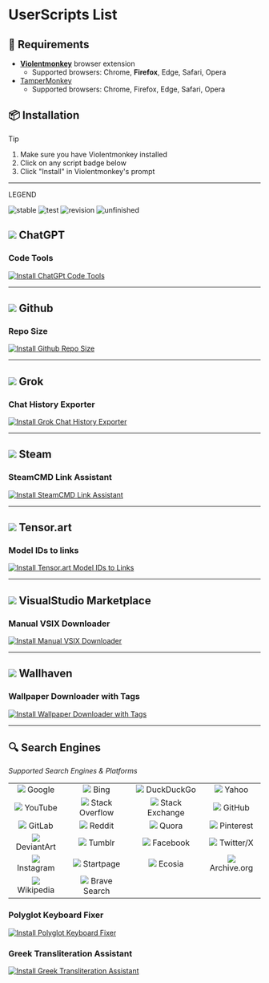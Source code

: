 # UserScripts List

## 🔧 Requirements

- [**Violentmonkey**](https://violentmonkey.github.io/) browser extension
    - Supported browsers: Chrome, **Firefox**, Edge, Safari, Opera
- [TamperMonkey](https://www.tampermonkey.net/index.php)
    - Supported browsers: Chrome, Firefox, Edge, Safari, Opera

## 📦 Installation

> [!TIP]   
> 1. Make sure you have Violentmonkey installed
> 2. Click on any script badge below
> 3. Click "Install" in Violentmonkey's prompt

---
LEGEND

![stable](https://img.shields.io/badge/stable-blue?style=for-the-badge&logo=none)
![test](https://img.shields.io/badge/pending_more_testing-silver?style=for-the-badge&logo=none)
![revision](https://img.shields.io/badge/pending_revision-gold?style=for-the-badge&logo=none)
![unfinished](https://img.shields.io/badge/unfinished-ce002a?style=for-the-badge&logo=none)


## ![](https://www.google.com/s2/favicons?sz=32&domain=https://chatgpt.com) ChatGPT

### Code Tools

[![Install ChatGPt Code Tools](https://img.shields.io/badge/Install-ChatGPT_code_tools-blue?style=for-the-badge&logo=javascript)](https://github.com/CarpeNoctemXD/UserScripts/raw/refs/heads/main/chatgpt/chatgpt-code_tools.user.js)

---- 

## ![](https://www.google.com/s2/favicons?sz=64&domain=https://github.com) Github

### Repo Size

[![Install Github Repo Size](https://img.shields.io/badge/Install-Github_Repo_Size-blue?style=for-the-badge&logo=javascript)](https://github.com/CarpeNoctemXD/UserScripts/raw/refs/heads/main/github/github-repo_size.user.js)

---- 

## ![](https://www.google.com/s2/favicons?sz=64&domain=https://grok.com) Grok

### Chat History Exporter

[![Install Grok Chat History Exporter](https://img.shields.io/badge/Install-Grok_Chat_History_Exporter-blue?style=for-the-badge&logo=javascript)](https://github.com/CarpeNoctemXD/UserScripts/raw/refs/heads/main/grok/grok-chat_history_exporter.user.js)

---- 

## ![](https://www.google.com/s2/favicons?sz=32&domain=https://steamcommunity.com) Steam

### SteamCMD Link Assistant

[![Install SteamCMD Link Assistant](https://img.shields.io/badge/Install-SteamCMD_Link_Assistant-gold?style=for-the-badge&logo=javascript)](https://github.com/CarpeNoctemXD/UserScripts/raw/refs/heads/main/steam/steam-steamcmd_link_assistant.user.js)

---- 

## ![](https://www.google.com/s2/favicons?sz=48&domain=https://tensor.art) Tensor.art

### Model IDs to links

[![Install Tensor.art Model IDs to Links](https://img.shields.io/badge/Install-Model_IDs_to_Links-blue?style=for-the-badge&logo=javascript)](https://github.com/CarpeNoctemXD/UserScripts/raw/refs/heads/main/tensor.art/tensor_art-model_id_to_link.user.js)

---- 

## ![](https://www.google.com/s2/favicons?sz=32&domain=https://marketplace.visualstudio.com) VisualStudio Marketplace

### Manual VSIX Downloader

[![Install Manual VSIX Downloader](https://img.shields.io/badge/Install-Manual_VSIX_Downloader-blue?style=for-the-badge&logo=javascript)](https://github.com/CarpeNoctemXD/UserScripts/raw/refs/heads/main/visualstudio/vs-marketplace-manual_vsix_downloader.user.js)

---- 

## ![](https://www.google.com/s2/favicons?sz=64&domain=https://wallhaven.cc) Wallhaven

### Wallpaper Downloader with Tags

[![Install Wallpaper Downloader with Tags](https://img.shields.io/badge/Install-Wallpaper_Downloader_with_Tags-blue?style=for-the-badge&logo=javascript)](https://github.com/CarpeNoctemXD/UserScripts/raw/refs/heads/main/wallhaven/wallhaven-download_with_tags.user.js)


----

## 🔍 Search Engines

*Supported Search Engines & Platforms*

| | | | |
|:---:|:---:|:---:|:---:|
| ![](https://www.google.com/s2/favicons?sz=24&domain=https://google.com) Google | ![](https://www.google.com/s2/favicons?sz=24&domain=https://bing.com) Bing | ![](https://www.google.com/s2/favicons?sz=24&domain=https://duckduckgo.com) DuckDuckGo | ![](https://www.google.com/s2/favicons?sz=24&domain=https://search.yahoo.com) Yahoo |
| ![](https://www.google.com/s2/favicons?sz=24&domain=https://youtube.com) YouTube | ![](https://www.google.com/s2/favicons?sz=24&domain=https://stackoverflow.com) Stack Overflow | ![](https://www.google.com/s2/favicons?sz=24&domain=https://stackexchange.com) Stack Exchange | ![](https://www.google.com/s2/favicons?sz=24&domain=https://github.com) GitHub |
| ![](https://www.google.com/s2/favicons?sz=24&domain=https://gitlab.com) GitLab | ![](https://www.google.com/s2/favicons?sz=24&domain=https://reddit.com) Reddit | ![](https://www.google.com/s2/favicons?sz=24&domain=https://quora.com) Quora | ![](https://www.google.com/s2/favicons?sz=24&domain=https://pinterest.com) Pinterest |
| ![](https://www.google.com/s2/favicons?sz=24&domain=https://deviantart.com) DeviantArt | ![](https://www.google.com/s2/favicons?sz=24&domain=https://tumblr.com) Tumblr | ![](https://www.google.com/s2/favicons?sz=24&domain=https://facebook.com) Facebook | ![](https://www.google.com/s2/favicons?sz=24&domain=https://twitter.com) Twitter/X |
| ![](https://www.google.com/s2/favicons?sz=24&domain=https://instagram.com) Instagram | ![](https://www.google.com/s2/favicons?sz=24&domain=https://startpage.com) Startpage | ![](https://www.google.com/s2/favicons?sz=24&domain=https://ecosia.org) Ecosia | ![](https://www.google.com/s2/favicons?sz=24&domain=https://archive.org) Archive.org |
| ![](https://www.google.com/s2/favicons?sz=24&domain=https://wikipedia.org) Wikipedia | ![](https://www.google.com/s2/favicons?sz=24&domain=https://brave.com) Brave Search | | |


### Polyglot Keyboard Fixer

[![Install Polyglot Keyboard Fixer](https://img.shields.io/badge/Install-Polyglot_Keyboard_Fixer-ce002a?style=for-the-badge&logo=javascript)](https://github.com/CarpeNoctemXD/UserScripts/blob/main/search-engines/greek-english-fixer.user.js)

### Greek Transliteration Assistant

[![Install Greek Transliteration Assistant](https://img.shields.io/badge/Install-Greek_transliteration_Assistant-gold?style=for-the-badge&logo=javascript)](https://github.com/CarpeNoctemXD/UserScripts/raw/refs/heads/main/search-engines/greek-transliteration-assistant.user.js)


